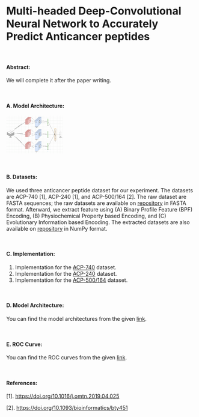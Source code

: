 # Multi-headed Deep-Convolutional Neural Network to Accurately Predict Anticancer peptides

&nbsp;

#### Abstract:
We will complete it after the paper writing.

&nbsp;

#### A. Model Architecture:
<!-- ![Model-Image](https://github.com/mrzResearchArena/ACP/blob/master/CNN-model.png "Multi-headed Deep-CNN") -->
<img src="https://github.com/mrzResearchArena/ACP/blob/master/CNN-model.png" title="Multi-headed Deep-CNN" width="150" height="100" />

&nbsp;

#### B. Datasets:
We used three anticancer peptide dataset for our experiment. The datasets are ACP-740 [1], ACP-240 [1], and ACP-500/164 [2].
The raw dataset are FASTA sequences; the raw datasets are available on [repository](https://github.com/mrzResearchArena/Anticancer-Peptides-CNN/tree/master/Datasets-FASTA) in FASTA format. Afterward, we extract feature using (A) Binary Profile Feature (BPF) Encoding, (B) Physiochemical Property based Encoding, and (C) Evolutionary Information based Encoding. The extracted datasets are also available on [repository](https://github.com/mrzResearchArena/Anticancer-Peptides-CNN/tree/master/Datasets-NumPy) in NumPy format.

&nbsp;

#### C. Implementation:
1. Implementation for the [ACP-740](https://github.com/mrzResearchArena/Anticancer-Peptides-CNN/blob/master/Codes/ACP-740-ROC.ipynb) dataset.
2. Implementation for the [ACP-240](https://github.com/mrzResearchArena/Anticancer-Peptides-CNN/blob/master/Codes/ACP-240-ROC.ipynb) dataset.
3. Implementation for the [ACP-500/164](https://github.com/mrzResearchArena/Anticancer-Peptides-CNN/blob/master/Codes/ACP-500-164-ROC.ipynb) dataset.

&nbsp;

#### D. Model Architecture:
You can find the model architectures from the given [link](https://github.com/mrzResearchArena/Anticancer-Peptides-CNN/tree/master/Model-Architecture).

&nbsp;

#### E. ROC Curve:
You can find the ROC curves from the given [link](https://github.com/mrzResearchArena/Anticancer-Peptides-CNN/tree/master/ROC-Curve).

&nbsp;

#### References:
[1]. https://doi.org/10.1016/j.omtn.2019.04.025

[2]. https://doi.org/10.1093/bioinformatics/bty451
